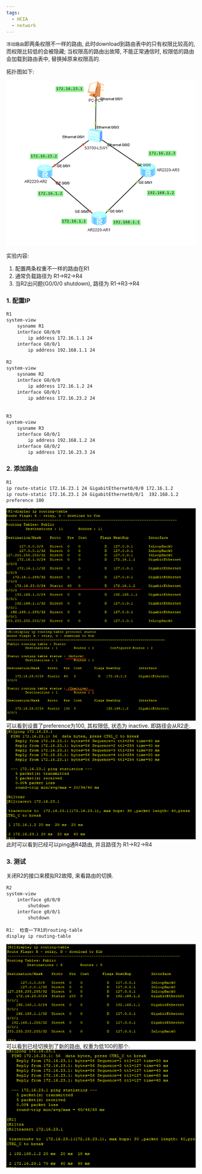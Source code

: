 ```yaml
---
tags:
  - HCIA
  - network
---
```

`浮动路由`即两条权限不一样的路由, 此时download到路由表中的只有权限比较高的,  而权限比较低的会被隐藏; 当权限高的路由出故障, 不能正常通信时, 权限低的路由会加载到路由表中, 替换掉原来权限高的.

拓扑图如下:

![](./images/0301_topo.png)

实验内容:
1. 配置两条权重不一样的路由在R1
2. 通常负载路径为  R1->R2->R4
3. 当R2出问题(G0/0/0 shutdown), 路径为 R1->R3->R4

### 1. 配置IP
```
R1
system-view 
	sysname R1
	interface G0/0/0
		ip address 172.16.1.1 24
	interface G0/0/1
		ip address 192.168.1.1 24

R2
system-view 
	sysname R2
	interface G0/0/0
		ip address 172.16.1.2 24
	interface G0/0/1
		ip address 172.16.23.2 24


R3
system-view 
	sysname R3
	interface G0/0/1
		ip address 192.168.1.2 24
	interface G0/0/2
		ip address 172.16.23.3 24

```



### 2. 添加路由
```
R1
ip route-static 172.16.23.1 24 GigabitEthernet0/0/0 172.16.1.2
ip route-static 172.16.23.1 24 GigabitEthernet0/0/1  192.168.1.2 preference 100

```
![](./images/0301_r1_static_route.png)
![](./images/0301_r1_static_route1.png)
可以看到设置了preference为100, 其权限低,  状态为 inactive.  即路径会从R2走.
![](./images/0301_r1_ping.png)
此时可以看到已经可以ping通R4路由, 并且路径为 R1->R2->R4

### 3. 测试
关闭R2的接口来模拟R2故障, 来看路由的切换.
```
R2
system-view
	interface g0/0/0
		shutdown
	interface g0/0/1
		shutdown

R1:  检查一下R1的routing-table
display ip routing-table 
```
![](./images/0301_r1_new_route.png)
可以看到已经切换到了新的路由,  权重为低100的那个.
![](./images/0301_r1_ping_new.png)




